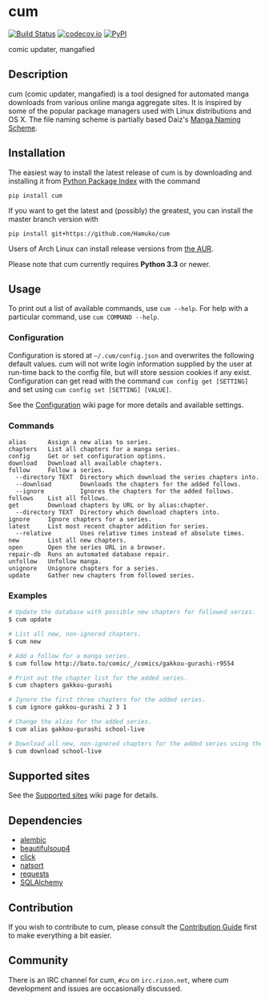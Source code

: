 # cum

[![Build Status](https://travis-ci.org/Hamuko/cum.svg?branch=master)](https://travis-ci.org/Hamuko/cum)
[![codecov.io](https://img.shields.io/codecov/c/github/Hamuko/cum.svg?maxAge=2592000)](https://codecov.io/github/Hamuko/cum?branch=master)
[![PyPI](https://img.shields.io/pypi/v/cum.svg?maxAge=2592000)](https://pypi.python.org/pypi/cum)

comic updater, mangafied

## Description

cum (comic updater, mangafied) is a tool designed for automated manga downloads from various online manga aggregate sites. It is inspired by some of the popular package managers used with Linux distributions and OS X. The file naming scheme is partially based Daiz's [Manga Naming Scheme](https://gist.github.com/Daiz/bb8424cfedd0f05b7386).

## Installation

The easiest way to install the latest release of cum is by downloading and installing it from [Python Package Index](https://pypi.python.org/pypi/cum) with the command

    pip install cum

If you want to get the latest and (possibly) the greatest, you can install the master branch version with

    pip install git+https://github.com/Hamuko/cum

Users of Arch Linux can install release versions from [the AUR](https://aur.archlinux.org/packages/cum/).

Please note that cum currently requires **Python 3.3** or newer.

## Usage

To print out a list of available commands, use `cum --help`. For help with a particular command, use `cum COMMAND --help`.

### Configuration

Configuration is stored at `~/.cum/config.json` and overwrites the following default values. cum will not write login information supplied by the user at run-time back to the config file, but will store session cookies if any exist. Configuration can get read with the command `cum config get [SETTING]` and set using `cum config set [SETTING] [VALUE]`.

See the [Configuration](../../wiki/Configuration) wiki page for more details and available settings.

### Commands

```
alias      Assign a new alias to series.
chapters   List all chapters for a manga series.
config     Get or set configuration options.
download   Download all available chapters.
follow     Follow a series.
  --directory TEXT  Directory which download the series chapters into.
  --download        Downloads the chapters for the added follows.
  --ignore          Ignores the chapters for the added follows.
follows    List all follows.
get        Download chapters by URL or by alias:chapter.
  --directory TEXT  Directory which download chapters into.
ignore     Ignore chapters for a series.
latest     List most recent chapter addition for series.
  --relative        Uses relative times instead of absolute times.
new        List all new chapters.
open       Open the series URL in a browser.
repair-db  Runs an automated database repair.
unfollow   Unfollow manga.
unignore   Unignore chapters for a series.
update     Gather new chapters from followed series.
```

### Examples

```bash
# Update the database with possible new chapters for followed series.
$ cum update

# List all new, non-ignored chapters.
$ cum new

# Add a follow for a manga series.
$ cum follow http://bato.to/comic/_/comics/gakkou-gurashi-r9554

# Print out the chapter list for the added series.
$ cum chapters gakkou-gurashi

# Ignore the first three chapters for the added series.
$ cum ignore gakkou-gurashi 2 3 1

# Change the alias for the added series.
$ cum alias gakkou-gurashi school-live

# Download all new, non-ignored chapters for the added series using the new alias.
$ cum download school-live
```

## Supported sites

See the [Supported sites](../../wiki/Supported-sites) wiki page for details.

## Dependencies

* [alembic](https://pypi.python.org/pypi/alembic)
* [beautifulsoup4](https://pypi.python.org/pypi/beautifulsoup4)
* [click](https://pypi.python.org/pypi/click/4.0)
* [natsort](https://pypi.python.org/pypi/natsort/4.0.3)
* [requests](https://pypi.python.org/pypi/requests/2.7.0)
* [SQLAlchemy](https://pypi.python.org/pypi/SQLAlchemy/1.0.6)

## Contribution

If you wish to contribute to cum, please consult the [Contribution Guide](CONTRIBUTING.md) first to make everything a bit easier.

## Community

There is an IRC channel for cum, `#cu` on `irc.rizon.net`, where cum development and issues are occasionally discussed.
